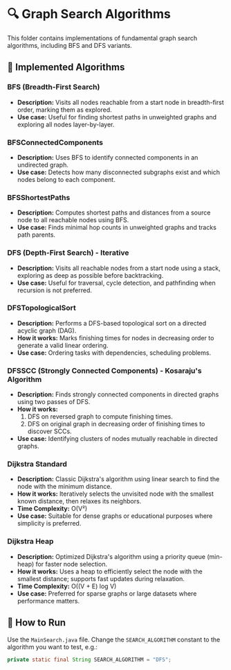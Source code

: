 # 🔍 Graph Search Algorithms

This folder contains implementations of fundamental graph search algorithms, including BFS and DFS variants.

## 📌 Implemented Algorithms

### BFS (Breadth-First Search)
- **Description:** Visits all nodes reachable from a start node in breadth-first order, marking them as explored.
- **Use case:** Useful for finding shortest paths in unweighted graphs and exploring all nodes layer-by-layer.

### BFSConnectedComponents
- **Description:** Uses BFS to identify connected components in an undirected graph.
- **Use case:** Detects how many disconnected subgraphs exist and which nodes belong to each component.

### BFSShortestPaths
- **Description:** Computes shortest paths and distances from a source node to all reachable nodes using BFS.
- **Use case:** Finds minimal hop counts in unweighted graphs and tracks path parents.

### DFS (Depth-First Search) - Iterative
- **Description:** Visits all reachable nodes from a start node using a stack, exploring as deep as possible before backtracking.
- **Use case:** Useful for traversal, cycle detection, and pathfinding when recursion is not preferred.

### DFSTopologicalSort
- **Description:** Performs a DFS-based topological sort on a directed acyclic graph (DAG).
- **How it works:** Marks finishing times for nodes in decreasing order to generate a valid linear ordering.
- **Use case:** Ordering tasks with dependencies, scheduling problems.

### DFSSCC (Strongly Connected Components) - Kosaraju's Algorithm
- **Description:** Finds strongly connected components in directed graphs using two passes of DFS.
- **How it works:** 
  1. DFS on reversed graph to compute finishing times.
  2. DFS on original graph in decreasing order of finishing times to discover SCCs.
- **Use case:** Identifying clusters of nodes mutually reachable in directed graphs.

### Dijkstra Standard
- **Description:** Classic Dijkstra's algorithm using linear search to find the node with the minimum distance.
- **How it works:** Iteratively selects the unvisited node with the smallest known distance, then relaxes its neighbors.
- **Time Complexity:** O(V²)
- **Use case:** Suitable for dense graphs or educational purposes where simplicity is preferred.

### Dijkstra Heap
- **Description:** Optimized Dijkstra's algorithm using a priority queue (min-heap) for faster node selection.
- **How it works:** Uses a heap to efficiently select the node with the smallest distance; supports fast updates during relaxation.
- **Time Complexity:** O((V + E) log V)
- **Use case:** Preferred for sparse graphs or large datasets where performance matters.

## 🚀 How to Run

Use the `MainSearch.java` file. Change the `SEARCH_ALGORITHM` constant to the algorithm you want to test, e.g.:

```java
private static final String SEARCH_ALGORITHM = "DFS";
